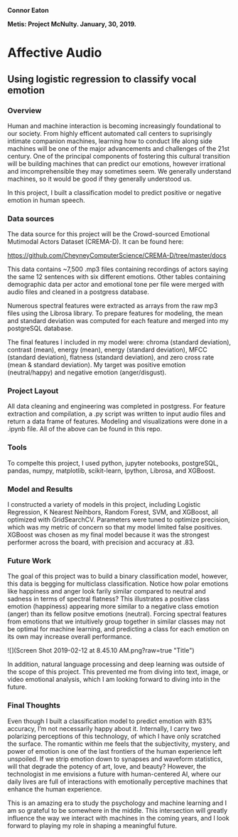 **Connor Eaton**

**Metis: Project McNulty. January, 30, 2019.**

# Affective Audio
## Using logistic regression to classify vocal emotion

### Overview

Human and machine interaction is becoming increasingly foundational to our society. From highly efficent automated call centers to suprisingly intimate companion machines, learning how to conduct life along side machines will be one of the major advancements and challenges of the 21st century. One of the principal components of fostering this cultural transition will be building machines that can predict our emotions, however irrational and imcomprehensible they may sometimes seem. We generally understand  machines, so it would be good if they generally understood us. 

In this project, I built a classification model to predict positive or negative emotion in human speech.

### Data sources
The data source for this project will be the Crowd-sourced Emotional Mutimodal Actors Dataset (CREMA-D). It can be found here:

https://github.com/CheyneyComputerScience/CREMA-D/tree/master/docs

This data contains ~7,500 .mp3 files containing recordings of actors saying the same 12 sentences with six different emotions. Other tables containing demographic data per actor and emotional tone per file were merged with audio files and cleaned in a postgress database.

Numerous spectral features were extracted as arrays from the raw mp3 files using the Librosa library. To prepare features for modeling, the mean and standard deviation was computed for each feature and merged into my postgreSQL database.

The final features I included in my model were: chroma (standard deviation), contrast (mean), energy (mean), energy (standard deviation), MFCC (standard deviation), flatness (standard deviation), and zero cross rate (mean & standard deviation). My target was positive emotion (neutral/happy) and negative emotion (anger/disgust).

### Project Layout
All data cleaning and engineering was completed in postgress. For feature extraction and compilation, a .py script was written to input audio files and return a data frame of features. Modeling and visualizations were done in a .ipynb file. All of the above can be found in this repo.

### Tools
To compelte this project, I used python, jupyter notebooks, postgreSQL, pandas, numpy, matplotlib, scikit-learn, Ipython, Librosa, and XGBoost.

### Model and Results
I constructed a variety of models in this project, including Logistic Regression, K Nearest Neihbors, Random Forest, SVM, and XGBoost, all optimized with GridSearchCV. Parameters were tuned to optimize precision, which was my metric of concern so that my model limited false positives. XGBoost was chosen as my final model because it was the strongest performer across the board, with precision and accuracy at .83. 

### Future Work
The goal of this project was to build a binary classification model, however, this data is begging for multiclass classification. Notice how polar emotions like happiness and anger look farily similar compared to neutral and sadness in terms of spectral flatness? This illustrates a positive class emotion (happiness) appearing more similar to a negative class emotion (anger) than its fellow positve emotions (neutral). Forcing spectral features from emotions that we intuitively group together in similar classes may not be optimal for machine learning, and predicting a class for each emotion on its own may increase overall performance. 

![](Screen Shot 2019-02-12 at 8.45.10 AM.png?raw=true "Title")

In addition, natural language processing and deep learning was outside of the scope of this project. This prevented me from diving into text, image, or video emotional analysis, which I am looking forward to diving into in the future.

### Final Thoughts
Even though I built a classification model to predict emotion with 83% accuracy, I’m not necessarily happy about it. Internally, I carry two polarizing perceptions of this technology, of which I have only scratched the surface. The romantic within me feels that the subjectivity, mystery, and power of emotion is one of the last frontiers of the human experience left unspoiled. If we strip emotion down to synapses and waveform statistics, will that degrade the potency of art, love, and beauty? However, the technologist in me envisions a future with human-centered AI, where our daily lives are full of interactions with emotionally perceptive machines that enhance the human experience. 

This is an amazing era to study the psychology and machine learning and I am so grateful to be somewhere in the middle. This intersection will greatly influence the way we interact with machines in the coming years, and I look forward to playing my role in shaping a meaningful future.

